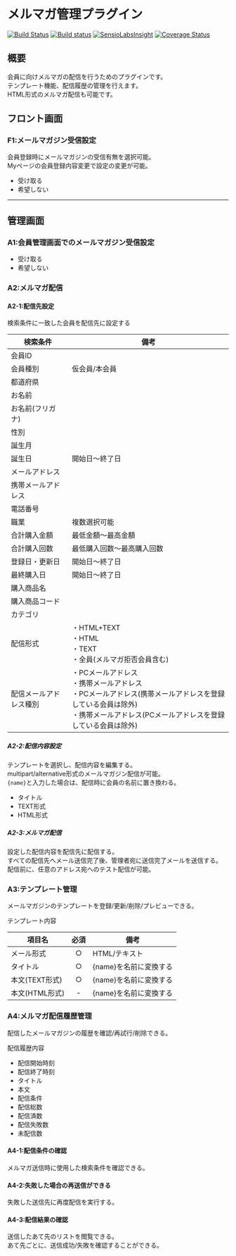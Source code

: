 # メルマガ管理プラグイン

[![Build Status](https://travis-ci.org/EC-CUBE/mail-magazine-plugin.svg?branch=master)](https://travis-ci.org/EC-CUBE/mail-magazine-plugin)
[![Build status](https://ci.appveyor.com/api/projects/status/3j9pol5x153eol6c?svg=true)](https://ci.appveyor.com/project/ECCUBE/mail-magazine-plugin)
[![SensioLabsInsight](https://insight.sensiolabs.com/projects/f4bd9bd6-56ca-4a8f-a274-1fc13ca9ef98/mini.png)](https://insight.sensiolabs.com/projects/f4bd9bd6-56ca-4a8f-a274-1fc13ca9ef98)
[![Coverage Status](https://coveralls.io/repos/github/EC-CUBE/mail-magazine-plugin/badge.svg?branch=master)](https://coveralls.io/github/EC-CUBE/mail-magazine-plugin?branch=master)

## 概要
会員に向けメルマガの配信を行うためのプラグインです。  
テンプレート機能、配信履歴の管理を行えます。   
HTML形式のメルマガ配信も可能です。

## フロント画面

### F1:メールマガジン受信設定
会員登録時にメールマガジンの受信有無を選択可能。  
Myページの会員登録内容変更で設定の変更が可能。

- 受け取る
- 希望しない

----

## 管理画面

### A1:会員管理画面でのメールマガジン受信設定
- 受け取る
- 希望しない

### A2:メルマガ配信

#### A2-1:配信先設定
検索条件に一致した会員を配信先に設定する

|検索条件|備考|
|---|---|
|会員ID||
|会員種別|仮会員/本会員|
|都道府県||
|お名前||
|お名前(フリガナ)||
|性別||
|誕生月||
|誕生日|開始日〜終了日|
|メールアドレス||
|携帯メールアドレス||
|電話番号||
|職業|複数選択可能|
|合計購入金額|最低金額〜最高金額|
|合計購入回数|最低購入回数〜最高購入回数|
|登録日・更新日|開始日〜終了日|
|最終購入日|開始日〜終了日|
|購入商品名||
|購入商品コード||
|カテゴリ||
|配信形式|・HTML+TEXT<br>・HTML<br>・TEXT<br>・全員(メルマガ拒否会員含む)|
|配信メールアドレス種別|・PCメールアドレス<br>・携帯メールアドレス<br>・PCメールアドレス(携帯メールアドレスを登録している会員は除外)<br>・携帯メールアドレス(PCメールアドレスを登録している会員は除外)|

##### A2-2:配信内容設定
テンプレートを選択し、配信内容を編集する。  
multipart/alternative形式のメールマガジン配信が可能。  
`{name}`と入力した場合は、配信時に会員の名前に置き換わる。  

- タイトル
- TEXT形式
- HTML形式


##### A2-3:メルマガ配信
設定した配信内容を配信先に配信する。  
すべての配信先へメール送信完了後、管理者宛に送信完了メールを送信する。  
配信前に、任意のアドレス宛へのテスト配信が可能。  

### A3:テンプレート管理
メールマガジンのテンプレートを登録/更新/削除/プレビューできる。

テンプレート内容

|項目名|必須|備考|
|---|:---:|---|
|メール形式|○|HTML/テキスト|
|タイトル|○|{name}を名前に変換する|
|本文(TEXT形式)|○|{name}を名前に変換する|
|本文(HTML形式)|-|{name}を名前に変換する|

### A4:メルマガ配信履歴管理
配信したメールマガジンの履歴を確認/再試行/削除できる。

配信履歴内容

- 配信開始時刻
- 配信終了時刻
- タイトル
- 本文
- 配信条件
- 配信総数
- 配信済数
- 配信失敗数
- 未配信数

#### A4-1:配信条件の確認
メルマガ送信時に使用した検索条件を確認できる。

#### A4-2:失敗した場合の再送信ができる
失敗した送信先に再度配信を実行する。

#### A4-3:配信結果の確認
送信したあて先のリストを閲覧できる。  
あて先ごとに、送信成功/失敗を確認することができる。

